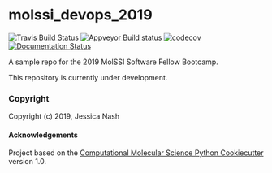 molssi_devops_2019
==============================
[//]: # (Badges)
[![Travis Build Status](https://travis-ci.org/janash/molssi_devops_2019.svg?branch=master)](https://travis-ci.org/janash/molssi_devops_2019)
[![Appveyor Build status](https://ci.appveyor.com/api/projects/status/ft2yivnha1vq21a0?svg=true)](https://ci.appveyor.com/project/janash/molssi-devops-2019)
[![codecov](https://codecov.io/gh/janash/molssi_devops_2019/branch/master/graph/badge.svg)](https://codecov.io/gh/janash/molssi_devops_2019)
[![Documentation Status](https://readthedocs.org/projects/molssi-devops-msf/badge/?version=latest)](https://molssi-devops-msf.readthedocs.io/en/latest/?badge=latest)


A sample repo for the 2019 MolSSI Software Fellow Bootcamp.

This repository is currently under development.

### Copyright

Copyright (c) 2019, Jessica Nash


#### Acknowledgements

Project based on the
[Computational Molecular Science Python Cookiecutter](https://github.com/molssi/cookiecutter-cms) version 1.0.
